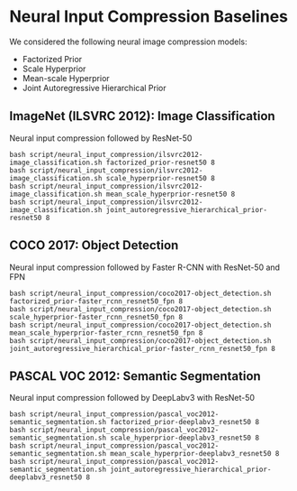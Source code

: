 # Neural Input Compression Baselines

We considered the following neural image compression models:
- Factorized Prior
- Scale Hyperprior
- Mean-scale Hyperprior
- Joint Autoregressive Hierarchical Prior


## ImageNet (ILSVRC 2012): Image Classification
Neural input compression followed by ResNet-50

```shell
bash script/neural_input_compression/ilsvrc2012-image_classification.sh factorized_prior-resnet50 8
bash script/neural_input_compression/ilsvrc2012-image_classification.sh scale_hyperprior-resnet50 8
bash script/neural_input_compression/ilsvrc2012-image_classification.sh mean_scale_hyperprior-resnet50 8
bash script/neural_input_compression/ilsvrc2012-image_classification.sh joint_autoregressive_hierarchical_prior-resnet50 8
```

## COCO 2017: Object Detection
Neural input compression followed by Faster R-CNN with ResNet-50 and FPN

```shell
bash script/neural_input_compression/coco2017-object_detection.sh factorized_prior-faster_rcnn_resnet50_fpn 8
bash script/neural_input_compression/coco2017-object_detection.sh scale_hyperprior-faster_rcnn_resnet50_fpn 8
bash script/neural_input_compression/coco2017-object_detection.sh mean_scale_hyperprior-faster_rcnn_resnet50_fpn 8
bash script/neural_input_compression/coco2017-object_detection.sh joint_autoregressive_hierarchical_prior-faster_rcnn_resnet50_fpn 8
```

## PASCAL VOC 2012: Semantic Segmentation
Neural input compression followed by DeepLabv3 with ResNet-50

```shell
bash script/neural_input_compression/pascal_voc2012-semantic_segmentation.sh factorized_prior-deeplabv3_resnet50 8
bash script/neural_input_compression/pascal_voc2012-semantic_segmentation.sh scale_hyperprior-deeplabv3_resnet50 8
bash script/neural_input_compression/pascal_voc2012-semantic_segmentation.sh mean_scale_hyperprior-deeplabv3_resnet50 8
bash script/neural_input_compression/pascal_voc2012-semantic_segmentation.sh joint_autoregressive_hierarchical_prior-deeplabv3_resnet50 8
```
